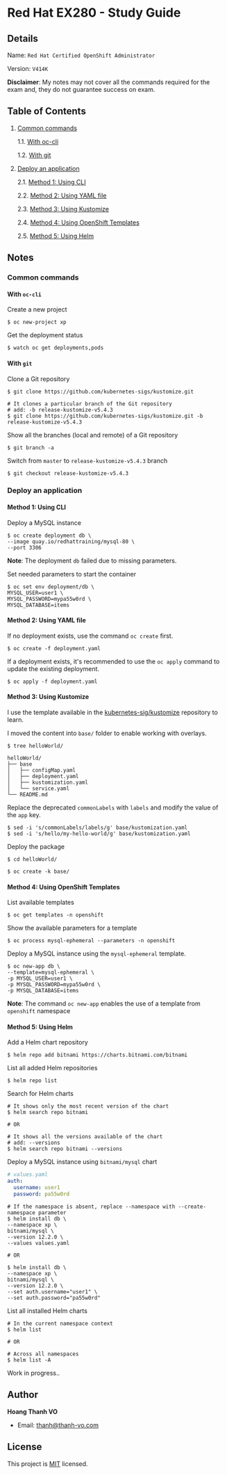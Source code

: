 # Red Hat EX280 - Study Guide

## Details

Name: `Red Hat Certified OpenShift Administrator`

Version: `V414K`

**Disclaimer**: My notes may not cover all the commands required for the exam and, they do not guarantee success on exam. 

## Table of Contents

1. [Common commands](#common-commands)

    1.1. [With oc-cli](#with-oc-cli)

    1.2. [With git](#with-git)

2. [Deploy an application](#deploy-an-application)

    2.1. [Method 1: Using CLI](#method-1-using-cli)

    2.2. [Method 2: Using YAML file](#method-2-using-yaml-file)

    2.3. [Method 3: Using Kustomize](#method-3-using-kustomize)

    2.4. [Method 4: Using OpenShift Templates](#method-4-using-openshift-templates)

    2.5. [Method 5: Using Helm](#method-5-using-helm)

## Notes

### Common commands

#### With `oc-cli`

Create a new project

```shell
$ oc new-project xp
```

Get the deployment status

```shell
$ watch oc get deployments,pods
```

#### With `git`

Clone a Git repository

```shell
$ git clone https://github.com/kubernetes-sigs/kustomize.git

# It clones a particular branch of the Git repository
# add: -b release-kustomize-v5.4.3
$ git clone https://github.com/kubernetes-sigs/kustomize.git -b release-kustomize-v5.4.3
```

Show all the branches (local and remote) of a Git repository

```shell
$ git branch -a
```

Switch from `master` to `release-kustomize-v5.4.3` branch

```shell
$ git checkout release-kustomize-v5.4.3
```

### Deploy an application

#### Method 1: Using CLI

Deploy a MySQL instance

```shell
$ oc create deployment db \
--image quay.io/redhattraining/mysql-80 \
--port 3306
```

**Note**: The deployment `db` failed due to missing parameters.

Set needed parameters to start the container

```shell
$ oc set env deployment/db \
MYSQL_USER=user1 \
MYSQL_PASSWORD=mypa55w0rd \
MYSQL_DATABASE=items
```

#### Method 2: Using YAML file

If no deployment exists, use the command `oc create` first.

```shell
$ oc create -f deployment.yaml
```

If a deployment exists, it's recommended to use the `oc apply` command to update the existing deployment.

```shell
$ oc apply -f deployment.yaml
```

#### Method 3: Using Kustomize

I use the template available in the [kubernetes-sig/kustomize](https://github.com/kubernetes-sigs/kustomize/tree/master/examples) repository to learn.

I moved the content into `base/` folder to enable working with overlays.

```shell
$ tree helloWorld/

helloWorld/
├── base
│   ├── configMap.yaml
│   ├── deployment.yaml
│   ├── kustomization.yaml
│   └── service.yaml
└── README.md
```

Replace the deprecated `commonLabels` with `labels` and modify the value of the `app` key.

```shell
$ sed -i 's/commonLabels/labels/g' base/kustomization.yaml
$ sed -i 's/hello/my-hello-world/g' base/kustomization.yaml
```

Deploy the package

```shell
$ cd helloWorld/

$ oc create -k base/
```

#### Method 4: Using OpenShift Templates

List available templates

```shell
$ oc get templates -n openshift
```

Show the available parameters for a template

```shell
$ oc process mysql-ephemeral --parameters -n openshift
```

Deploy a MySQL instance using the `mysql-ephemeral` template.

```shell
$ oc new-app db \
--template=mysql-ephemeral \
-p MYSQL_USER=user1 \
-p MYSQL_PASSWORD=mypa55w0rd \
-p MYSQL_DATABASE=items
```

**Note**: The command `oc new-app` enables the use of a template from `openshift` namespace

#### Method 5: Using Helm

Add a Helm chart repository

```shell
$ helm repo add bitnami https://charts.bitnami.com/bitnami
```

List all added Helm repositories

```shell
$ helm repo list
```

Search for Helm charts

```shell
# It shows only the most recent version of the chart
$ helm search repo bitnami

# OR

# It shows all the versions available of the chart
# add: --versions
$ helm search repo bitnami --versions
```

Deploy a MySQL instance using `bitnami/mysql` chart

```yaml
# values.yaml
auth:
  username: user1
  password: pa55w0rd
```

```shell
# If the namespace is absent, replace --namespace with --create-namespace parameter
$ helm install db \
--namespace xp \
bitnami/mysql \
--version 12.2.0 \
--values values.yaml

# OR

$ helm install db \
--namespace xp \
bitnami/mysql \
--version 12.2.0 \
--set auth.username="user1" \
--set auth.password="pa55w0rd"
```

List all installed Helm charts

```shell
# In the current namespace context
$ helm list

# OR

# Across all namespaces
$ helm list -A
```

Work in progress..

## Author

**Hoang Thanh VO**

- Email: [thanh@thanh-vo.com](mailto:thanh@thanh-vo.com) 

## License

This project is [MIT](https://github.com/ht-vo/rh-ex280-study-guide/blob/main/LICENSE) licensed.
